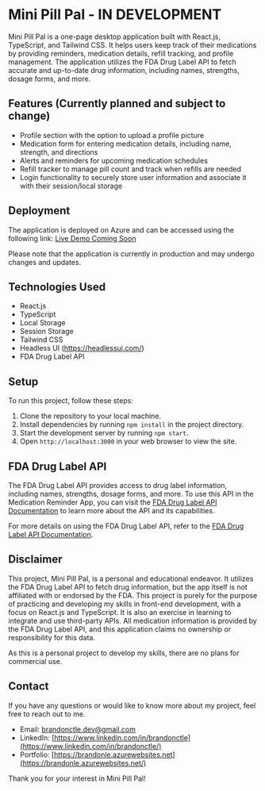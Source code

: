 # Mini Pill Pal - IN DEVELOPMENT

Mini Pill Pal is a one-page desktop application built with React.js, TypeScript, and Tailwind CSS. It helps users keep track of their medications by providing reminders, medication details, refill tracking, and profile management. The application utilizes the FDA Drug Label API to fetch accurate and up-to-date drug information, including names, strengths, dosage forms, and more.

## Features (Currently planned and subject to change)

- Profile section with the option to upload a profile picture
- Medication form for entering medication details, including name, strength, and directions
- Alerts and reminders for upcoming medication schedules
- Refill tracker to manage pill count and track when refills are needed
- Login functionality to securely store user information and associate it with their session/local storage

## Deployment

The application is deployed on Azure and can be accessed using the following link:
[Live Demo Coming Soon](https://your-azure-app-url.com)

Please note that the application is currently in production and may undergo changes and updates.

## Technologies Used

- React.js
- TypeScript
- Local Storage
- Session Storage
- Tailwind CSS
- Headless UI (https://headlessui.com/)
- FDA Drug Label API

## Setup

To run this project, follow these steps:

1. Clone the repository to your local machine.
2. Install dependencies by running `npm install` in the project directory.
3. Start the development server by running `npm start`.
4. Open `http://localhost:3000` in your web browser to view the site.

## FDA Drug Label API

The FDA Drug Label API provides access to drug label information, including names, strengths, dosage forms, and more. To use this API in the Medication Reminder App, you can visit the [FDA Drug Label API Documentation](https://open.fda.gov/apis/drug/label/) to learn more about the API and its capabilities.

For more details on using the FDA Drug Label API, refer to the [FDA Drug Label API Documentation](https://open.fda.gov/apis/drug/label/).

## Disclaimer

This project, Mini Pill Pal, is a personal and educational endeavor. It utilizes the FDA Drug Label API to fetch drug information, but the app itself is not affiliated with or endorsed by the FDA. This project is purely for the purpose of practicing and developing my skills in front-end development, with a focus on React.js and TypeScript. It is also an exercise in learning to integrate and use third-party APIs. All medication information is provided by the FDA Drug Label API, and this application claims no ownership or responsibility for this data.

As this is a personal project to develop my skills, there are no plans for commercial use.

## Contact

If you have any questions or would like to know more about my project, feel free to reach out to me.

- Email: [brandonctle.dev@gmail.com](mailto:brandonctle.dev@gmail.com)
- LinkedIn: [https://www.linkedin.com/in/brandonctle](https://www.linkedin.com/in/brandonctle/)
- Portfolio: [https://brandonle.azurewebsites.net](https://brandonle.azurewebsites.net/)

Thank you for your interest in Mini Pill Pal!
